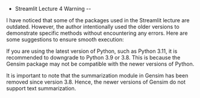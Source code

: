 - Streamlit Lecture 4 Warning --

I have noticed that some of the packages used in the Streamlit lecture are outdated. However, the author intentionally used the older versions to demonstrate specific methods without encountering any errors. Here are some suggestions to ensure smooth execution:

If you are using the latest version of Python, such as Python 3.11, it is recommended to downgrade to Python 3.9 or 3.8. This is because the Gensim package may not be compatible with the newer versions of Python.

It is important to note that the summarization module in Gensim has been removed since version 3.8. Hence, the newer versions of Gensim do not support text summarization.
